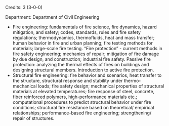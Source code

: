 Credits: 3 (3-0-0)

Department: Department of Civil Engineering


- Fire engineering: fundamentals of fire science, fire dynamics, hazard mitigation, and safety; codes, standards, rules and fire safety regulations; thermodynamics, thermofluids, heat and mass transfer; human behavior in fire and urban planning; fire testing methods for materials; large-scale fire testing. “Fire protection” - current methods in fire safety engineering; mechanics of repair; mitigation of fire damage by due design, and construction; industrial fire safety. Passive fire protection: analyzing the thermal effects of fires on buildings and designing structural members. Introduction to active fire protection.
- Structural fire engineering: fire behavior and scenarios, heat transfer to the structure, structural response and stability under thermo-mechanical loads; fire safety design; mechanical properties of structural materials at elevated temperatures; fire response of steel, concrete, fiber reinforced polymers, high-performance materials etc.; computational procedures to predict structural behavior under fire conditions; structural fire resistance based on theoretical/ empirical relationships; performance-based fire engineering; strengthening/ repair of structures.